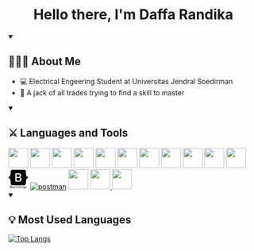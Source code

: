 <h1 align="center">Hello there, I'm Daffa Randika</h1>

<details open>
    <summary><h2> 👨🏻‍💻 About Me </h2></summary>
    <ul>
        <li>💻 Electrical Engeering Student at Universitas Jendral Soedirman</li>
        <li>🔭 A jack of all trades trying to find a skill to master</li>
    </ul>
</details>
<details open>
    <summary><h2 align="left">⚔️ Languages and Tools</h2></summary>
<a href="https://developer.android.com/studio"><img src="https://cdn.jsdelivr.net/gh/devicons/devicon/icons/androidstudio/androidstudio-original.svg" width="40" height="40"/></a> <a href="https://www.tensorflow.org/"><img width=40 height=40 src="https://cdn.jsdelivr.net/gh/devicons/devicon/icons/tensorflow/tensorflow-original.svg" /></a>
<a href="https://angular.io/"><img width="40" height="40" src="https://cdn.jsdelivr.net/gh/devicons/devicon/icons/angularjs/angularjs-original.svg" /></a> <a href="https://reactjs.org"><img src="https://cdn.jsdelivr.net/gh/devicons/devicon/icons/react/react-original.svg" width="40" height="40"/></a> <a href="https://expressjs.com/"><img src="https://dzone.com/storage/temp/8229324-expressjs-logo.png"  width="40" height="40"/></a> <a href="https://laravel.com/"> <img src="https://cdn.jsdelivr.net/gh/devicons/devicon@latest/icons/laravel/laravel-original.svg" width="40" height="40" /></a> <a href="https://www.arduino.cc/"><img src="https://cdn.jsdelivr.net/gh/devicons/devicon/icons/arduino/arduino-original-wordmark.svg" width="40" height="40"/></a> <a href="https://dotnet.microsoft.com/en-us/"><img src="https://cdn.jsdelivr.net/gh/devicons/devicon/icons/dotnetcore/dotnetcore-original.svg"width="40" height="40"/></a> <a href="https://gcc.gnu.org"><img src="https://cdn.jsdelivr.net/gh/devicons/devicon/icons/gcc/gcc-original.svg" width="40" height="40"/></a> <a href="https://www.postgresql.org/"><img src="https://cdn.jsdelivr.net/gh/devicons/devicon/icons/postgresql/postgresql-original-wordmark.svg" width="40" height="40" /></a> <a href="https://git-scm.com/"><img src="https://cdn.jsdelivr.net/gh/devicons/devicon/icons/git/git-plain.svg" width="40" height="40"/></a> <a href="https://getbootstrap.com" target="_blank"><img src="https://raw.githubusercontent.com/devicons/devicon/master/icons/bootstrap/bootstrap-plain-wordmark.svg" alt="bootstrap" width="40" height="40"/></a> <a href="https://postman.com"><img src="https://www.vectorlogo.zone/logos/getpostman/getpostman-icon.svg" alt="postman" width="40" height="40" /></a> <a href="https://linux.org"><img width="40" height="40" src="https://cdn.jsdelivr.net/gh/devicons/devicon/icons/linux/linux-original.svg" /></a> <a href="https://vim.org"><img src="https://cdn.jsdelivr.net/gh/devicons/devicon/icons/vim/vim-original.svg" width="40" height="40"/></a><a href="https://www.ros.org/"> <img src="https://cdn.jsdelivr.net/gh/devicons/devicon@latest/icons/ros/ros-original-wordmark.svg" width="40" height="40"/></a>
</details>
<details open>
    <summary><h2 align="left">💡 Most Used Languages</h2></summary>
    
[![Top Langs](https://github-readme-stats-64s3jus2g-dffrndik.vercel.app//api/top-langs/?username=daffarandika&layout=compact&langs_count=6&count_private=true&exclude_repo=bash_utils)](https://github.com/anuraghazra/github-readme-stats)  
</details>
